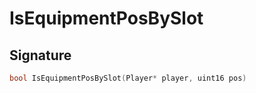 # IsEquipmentPosBySlot

## Signature

```cpp
bool IsEquipmentPosBySlot(Player* player, uint16 pos)
```

